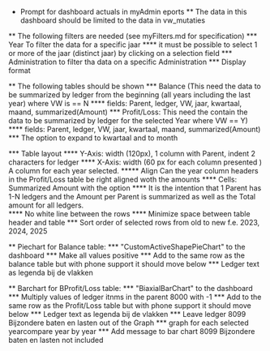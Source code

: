 * Prompt for dashboard actuals in myAdmin eports
** The data in this dashboard should be limited to the data in vw_mutaties

** The following filters are needed (see myFilters.md for specification)
*** Year To filter the data for a specific jaar
**** it must be possible to select 1 or more of the jaar (distinct jaar) by clicking on a selection field
*** Administration to filter tha data on a specific Administration 
*** Display format

** The following tables should be shown
*** Balance (This need the data to be summarized by ledger from the beginning (all years including the last year) where VW is == N
**** fields: Parent, ledger, VW, jaar, kwartaal, maand, summarized(Amount)
*** Profit/Loss: This need the contain the data to be summarized by ledger for the selected Year where VW == Y)
**** fields: Parent, ledger, VW, jaar, kwartaal, maand, summarized(Amount)
*** The option to expand to kwartaal and to month

*** Table layout 
**** Y-Axis: width (120px),  1 column with Parent, indent 2 characters for ledger
**** X-Axis: width (60 px for each column presented ) A column for each year selected. 
***** Align Can the year column headers  in the  Profit/Loss table be right aligned woth the amounts
**** Cells: Summarized Amount with the option 
**** It is the intention that 1 Parent has 1-N ledgers and the Amount per Parent is summarized as well as the Total amount for all ledgers.  
**** No white line between the rows
**** Minimize space between table header and table
*** Sort order of selected rows from old to new f.e. 2023, 2024, 2025

** Piechart for Balance table: 
*** "CustomActiveShapePieChart" to the dashboard
*** Make all values positive
*** Add to the same row as the balance table but with phone support it should move below
*** Ledger text as legenda bij de vlakken

** Barchart for BProfit/Loss table: 
*** "BiaxialBarChart" to the dashboard
*** Multiply values of ledger itnms in the parent 8000 with -1
*** Add to the same row as the Profit/Loss table but with phone support it should move below
*** Ledger text as legenda bij de vlakken
*** Leave ledger 8099 Bijzondere baten en lasten out of the Graph
*** graph for each selected yearcompare year by year
*** Add message to bar chart 8099 Bijzondere baten en lasten not included